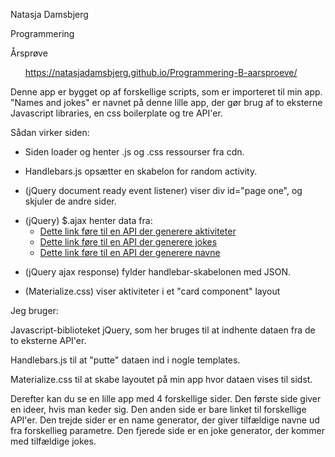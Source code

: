 <p>Natasja Damsbjerg<p>
<p>Programmering<p>
<p>Årsprøve<p>

<ul>
<a href="https://natasjadamsbjerg.github.io/Programmering-B-aarsproeve/">https://natasjadamsbjerg.github.io/Programmering-B-aarsproeve/</a>
</ul>

Denne app er bygget op af forskellige scripts, som er importeret til min app.
"Names and jokes" er navnet på denne lille app, der gør brug af to eksterne Javascript libraries, en css boilerplate og tre API'er. 

Sådan virker siden:

<ul>
<li>Siden loader og henter .js og .css ressourser fra cdn.</li>
</ul>

<ul>
<li>Handlebars.js opsætter en skabelon for random activity.</li>
</ul>

<ul>
<li>(jQuery document ready event listener) viser div id="page one", og skjuler de andre sider.</li>
</ul>

<ul>
<li>(jQuery) $.ajax henter data fra:
<ul>
<li><a href="https://www.boredapi.com/api/activity">Dette link føre til en API der generere aktiviteter</a></li>
<li><a href="https://github.com/15Dkatz/official_joke_api">Dette link føre til en API der generere jokes</a></li>
<li><a href="https://github.com/thm/uinames">Dette link føre til en API der generere navne</a></li>
</ul></li>
</ul>

<ul>
<li>(jQuery ajax response) fylder handlebar-skabelonen med JSON.</li>
</ul>

<ul>
<li>(Materialize.css) viser aktiviteter i et "card component" layout</li>
</ul> 

Jeg bruger:

Javascript-biblioteket jQuery, som her bruges til at indhente dataen fra de to eksterne API'er.

Handlebars.js til at "putte" dataen ind i nogle templates.

Materialize.css til at skabe layoutet på min app hvor dataen vises til sidst.

Derefter kan du se en lille app med 4 forskellige sider. Den første side giver en ideer, hvis man keder sig.
Den anden side er bare linket til forskellige API'er. Den trejde sider er en name generator, der giver tilfældige navne ud fra forskellieg parametre. Den fjerede side er en joke generator, der kommer med tilfældige jokes. 
 
      
